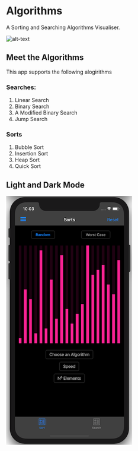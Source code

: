 # Algorithms
 
A Sorting and Searching Algorithms Visualiser.

![alt-text](SortingAlgorithmsGIF.gif)

## Meet the Algorithms
This app supports the following alogirithms
### Searches:
1. Linear Search
2. Binary Search
3. A Modified Binary Search
4. Jump Search
### Sorts
1. Bubble Sort
2. Insertion Sort
3. Heap Sort
4. Quick Sort


## Light and Dark Mode

![alt-text](Screenshots/Screenshot%202020-06-17%20at%2022.03.07.png)

